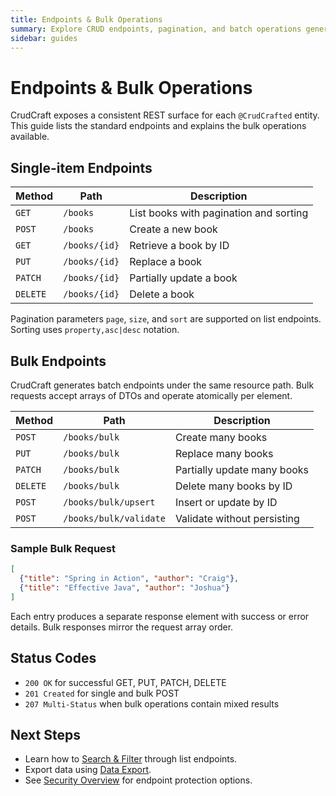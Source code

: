 ```yaml
---
title: Endpoints & Bulk Operations
summary: Explore CRUD endpoints, pagination, and batch operations generated by CrudCraft.
sidebar: guides
---
```


# Endpoints & Bulk Operations

CrudCraft exposes a consistent REST surface for each `@CrudCrafted` entity. This guide lists the standard endpoints and explains the bulk operations available.

## Single-item Endpoints

| Method | Path | Description |
|--------|------|-------------|
| `GET` | `/books` | List books with pagination and sorting |
| `POST` | `/books` | Create a new book |
| `GET` | `/books/{id}` | Retrieve a book by ID |
| `PUT` | `/books/{id}` | Replace a book |
| `PATCH` | `/books/{id}` | Partially update a book |
| `DELETE` | `/books/{id}` | Delete a book |

Pagination parameters `page`, `size`, and `sort` are supported on list endpoints. Sorting uses `property,asc|desc` notation.

## Bulk Endpoints

CrudCraft generates batch endpoints under the same resource path. Bulk requests accept arrays of DTOs and operate atomically per element.

| Method | Path | Description |
|--------|------|-------------|
| `POST` | `/books/bulk` | Create many books |
| `PUT` | `/books/bulk` | Replace many books |
| `PATCH` | `/books/bulk` | Partially update many books |
| `DELETE` | `/books/bulk` | Delete many books by ID |
| `POST` | `/books/bulk/upsert` | Insert or update by ID |
| `POST` | `/books/bulk/validate` | Validate without persisting |

### Sample Bulk Request

```json
[
  {"title": "Spring in Action", "author": "Craig"},
  {"title": "Effective Java", "author": "Joshua"}
]
```

Each entry produces a separate response element with success or error details. Bulk responses mirror the request array order.

## Status Codes

- `200 OK` for successful GET, PUT, PATCH, DELETE
- `201 Created` for single and bulk POST
- `207 Multi-Status` when bulk operations contain mixed results

## Next Steps

- Learn how to [Search & Filter](/guides/search-and-filtering.md) through list endpoints.
- Export data using [Data Export](/guides/exporting.md).
- See [Security Overview](/guides/security/overview.md) for endpoint protection options.

